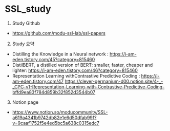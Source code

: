 # SSL_study  

1. Study Github  
- https://github.com/modu-ssl-lab/ssl-papers  

2. Study 요약  
- Distilling the Knowledge in a Neural network : https://i-am-eden.tistory.com/45?category=815460  
- DistilBERT, a distilled version of BERT: smaller, faster, cheaper and lighter: https://i-am-eden.tistory.com/46?category=815460  
- Representation Learning withContrastive Predictive Coding : https://i-am-eden.tistory.com/47  https://clever-germanium-d00.notion.site/4-_-_CPC-v1-Representation-Learning-with-Contrastive-Predictive-Coding-bffd9ea83f784d859b32f852d3544b07  

3. Notion page  
- https://www.notion.so/moducommunity/SSL-a619a4341b9742db82e1e6d50dfab99f?v=9caaf1752f5e4ed5bc5a638c0315edc7
